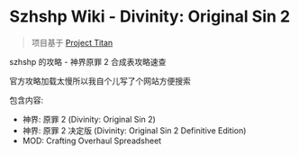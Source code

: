 # Szhshp Wiki - Divinity: Original Sin 2


> 项目基于 [Project Titan](https://github.com/szhshp/NextJS-BlogTemplate-ProjectTitan)

szhshp 的攻略 - 神界原罪 2 合成表攻略速查

官方攻略加载太慢所以我自个儿写了个网站方便搜索

包含内容: 

- 神界: 原罪 2 (Divinity: Original Sin 2) 
- 神界: 原罪 2 决定版 (Divinity: Original Sin 2 Definitive Edition)
- MOD: Crafting Overhaul Spreadsheet
